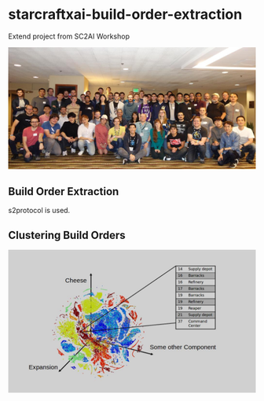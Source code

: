 # starcraftxai-build-order-extraction
Extend project from SC2AI Workshop

![sc2ai](sc2ai.jpg)

## Build Order Extraction

s2protocol is used.

## Clustering Build Orders

![cluster](buildordercluster.jpg)
